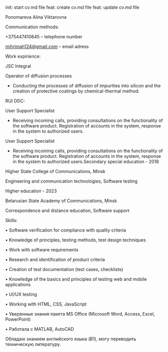 init: start cv.md file
feat: create cv.md file
feat: update cv.md file

Ponomareva Alina Viktarovna

Communication methods:

+375447410645 – telephone number

mihrimah124@gmail.com – email adress

Work expirience:

JSC Integral

Operator of diffusion processes

- Conducting the processes of diffusion of impurities into silicon and the creation of protective coatings by chemical-thermal method.
  
RUI DDC:

User Support Specialist

- Receiving incoming calls, providing consultations on the functionality of the software product. Registration of accounts in the system, response in the system to authorized users.
  
User Support Specialist

- Receiving incoming calls, providing consultations on the functionality of the software product. Registration of accounts in the system, response in the system to authorized users.Secondary special education - 2018

Higher State College of Communications, Minsk

Engineering and communication technologies, Software testing

Higher education - 2023

Belarusian State Academy of Communications, Minsk

Correspondence and distance education, Software support

Skills:

• Software verification for compliance with quality criteria

• Knowledge of principles, testing methods, test design techniques

• Work with software requirements

• Research and identification of product criteria

• Creation of test documentation (test cases, checklists)

• Knowledge of the basics and principles of testing web and mobile applications

• UI/UX testing

• Working with HTML, CSS, JavaScript

•	Уверенные знания пакета MS Office (Microsoft Word, Access, Excel, PowerPoint)

•	Работала с MATLAB, AutoCAD

Обладаю знанием английского языка (B1), могу переводить техническую литературу. 

